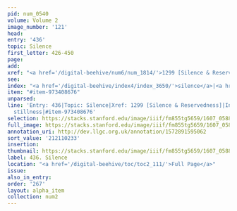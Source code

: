 ```yaml
---
pid: num_0540
volume: Volume 2
image_number: '121'
head:
entry: '436'
topic: Silence
first_letter: 426-450
page:
add:
xref: "<a href='/digital-beehive/num6/num_1814/'>1299 [Silence & Reservedness]</a>"
see:
index: "<a href='/digital-beehive/index4/index_3650/'>silence</a>|<a href='/digital-beehive/index4/index_3845/'>stillness</a>"
item: "#item-973408676"
unparsed:
line: 'Entry: 436|Topic: Silence|Xref: 1299 [Silence & Reservedness]|Index: silence|Index:
  stillness|#item-973408676'
selection: https://stacks.stanford.edu/image/iiif/fm855tg5659/1607_0588/284,233,3023,799/full/0/default.jpg
full_image: https://stacks.stanford.edu/image/iiif/fm855tg5659/1607_0588/full/full/0/default.jpg
annotation_uri: http://dev.llgc.org.uk/annotation/1572891595062
sort_value: '212110233'
insertion:
thumbnail: https://stacks.stanford.edu/image/iiif/fm855tg5659/1607_0588/284,233,600,180/250,/0/default.jpg
label: 436. Silence
location: "<a href='/digital-beehive/toc/toc2_111/'>Full Page</a>"
issue:
also_in_entry:
order: '267'
layout: alpha_item
collection: num2
---
```

